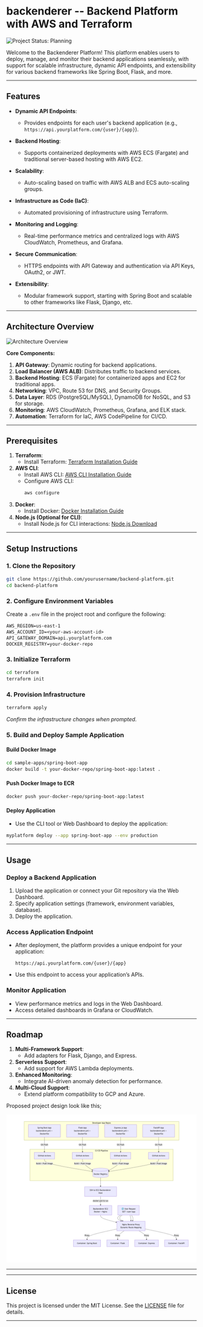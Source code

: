 # backenderer -- Backend Platform with AWS and Terraform 
![Project Status: Planning](https://img.shields.io/badge/status-planning-yellow)


Welcome to the Backenderer Platform! This platform enables users to deploy, manage, and monitor their backend applications seamlessly, with support for scalable infrastructure, dynamic API endpoints, and extensibility for various backend frameworks like Spring Boot, Flask, and more.

---

## **Features**

- **Dynamic API Endpoints**: 
  - Provides endpoints for each user's backend application (e.g., `https://api.yourplatform.com/{user}/{app}`).
  
- **Backend Hosting**:
  - Supports containerized deployments with AWS ECS (Fargate) and traditional server-based hosting with AWS EC2.
    
- **Scalability**:
  - Auto-scaling based on traffic with AWS ALB and ECS auto-scaling groups.
    
- **Infrastructure as Code (IaC)**:
  - Automated provisioning of infrastructure using Terraform.
    
- **Monitoring and Logging**:
  - Real-time performance metrics and centralized logs with AWS CloudWatch, Prometheus, and Grafana.
    
- **Secure Communication**:
  - HTTPS endpoints with API Gateway and authentication via API Keys, OAuth2, or JWT.
    
- **Extensibility**:
  - Modular framework support, starting with Spring Boot and scalable to other frameworks like Flask, Django, etc.

---

## **Architecture Overview**

![Architecture Overview](./docs/architecture-diagram.png)

**Core Components:**
1. **API Gateway**: Dynamic routing for backend applications.
2. **Load Balancer (AWS ALB)**: Distributes traffic to backend services.
3. **Backend Hosting**: ECS (Fargate) for containerized apps and EC2 for traditional apps.
4. **Networking**: VPC, Route 53 for DNS, and Security Groups.
5. **Data Layer**: RDS (PostgreSQL/MySQL), DynamoDB for NoSQL, and S3 for storage.
6. **Monitoring**: AWS CloudWatch, Prometheus, Grafana, and ELK stack.
7. **Automation**: Terraform for IaC, AWS CodePipeline for CI/CD.

---

## **Prerequisites**

1. **Terraform**:
   - Install Terraform: [Terraform Installation Guide](https://developer.hashicorp.com/terraform/tutorials/aws-get-started/install-cli)
2. **AWS CLI**:
   - Install AWS CLI: [AWS CLI Installation Guide](https://aws.amazon.com/cli/)
   - Configure AWS CLI:
     ```bash
     aws configure
     ```
3. **Docker**:
   - Install Docker: [Docker Installation Guide](https://docs.docker.com/get-docker/)
4. **Node.js (Optional for CLI)**:
   - Install Node.js for CLI interactions: [Node.js Download](https://nodejs.org/)

---

## **Setup Instructions**

### 1. Clone the Repository
```bash
git clone https://github.com/yourusername/backend-platform.git
cd backend-platform
```

### 2. Configure Environment Variables
Create a `.env` file in the project root and configure the following:
```env
AWS_REGION=us-east-1
AWS_ACCOUNT_ID=<your-aws-account-id>
API_GATEWAY_DOMAIN=api.yourplatform.com
DOCKER_REGISTRY=your-docker-repo
```

### 3. Initialize Terraform
```bash
cd terraform
terraform init
```

### 4. Provision Infrastructure
```bash
terraform apply
```
_Confirm the infrastructure changes when prompted._

### 5. Build and Deploy Sample Application
#### Build Docker Image
```bash
cd sample-apps/spring-boot-app
docker build -t your-docker-repo/spring-boot-app:latest .
```

#### Push Docker Image to ECR
```bash
docker push your-docker-repo/spring-boot-app:latest
```

#### Deploy Application
- Use the CLI tool or Web Dashboard to deploy the application:
```bash
myplatform deploy --app spring-boot-app --env production
```

---

## **Usage**

### Deploy a Backend Application
1. Upload the application or connect your Git repository via the Web Dashboard.
2. Specify application settings (framework, environment variables, database).
3. Deploy the application.

### Access Application Endpoint
- After deployment, the platform provides a unique endpoint for your application:
  ```plaintext
  https://api.yourplatform.com/{user}/{app}
  ```
- Use this endpoint to access your application’s APIs.

### Monitor Application
- View performance metrics and logs in the Web Dashboard.
- Access detailed dashboards in Grafana or CloudWatch.

---

## **Roadmap**

1. **Multi-Framework Support**:
   - Add adapters for Flask, Django, and Express.
2. **Serverless Support**:
   - Add support for AWS Lambda deployments.
3. **Enhanced Monitoring**:
   - Integrate AI-driven anomaly detection for performance.
4. **Multi-Cloud Support**:
   - Extend platform compatibility to GCP and Azure.

Proposed project design look like this; 

![Project Design](./diagram.png)

---

---

## **License**

This project is licensed under the MIT License. See the [LICENSE](./LICENSE) file for details.

---
